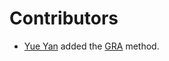# Contributors

- [Yue Yan](https://github.com/YAN-0802) added the [GRA](./transferattack/gradient/gra.py) method.